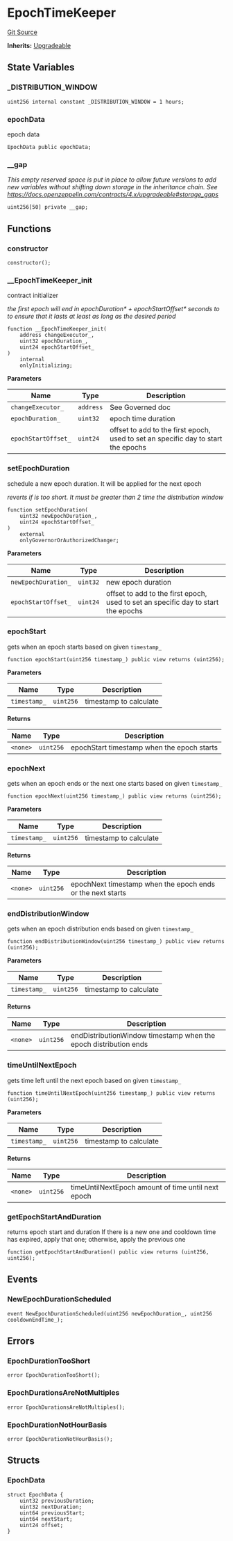 # EpochTimeKeeper

[Git Source](https://github.com/RootstockCollective/collective-rewards-sc/blob/eab59780321156e2e502e0e3dd17da2f799b184f/src/EpochTimeKeeper.sol)

**Inherits:** [Upgradeable](/src/governance/Upgradeable.sol/abstract.Upgradeable.md)

## State Variables

### \_DISTRIBUTION_WINDOW

```solidity
uint256 internal constant _DISTRIBUTION_WINDOW = 1 hours;
```

### epochData

epoch data

```solidity
EpochData public epochData;
```

### \_\_gap

_This empty reserved space is put in place to allow future versions to add new variables without shifting down storage
in the inheritance chain. See https://docs.openzeppelin.com/contracts/4.x/upgradeable#storage_gaps_

```solidity
uint256[50] private __gap;
```

## Functions

### constructor

```solidity
constructor();
```

### \_\_EpochTimeKeeper_init

contract initializer

_the first epoch will end in epochDuration* + epochStartOffset* seconds to to ensure that it lasts at least as long as
the desired period_

```solidity
function __EpochTimeKeeper_init(
    address changeExecutor_,
    uint32 epochDuration_,
    uint24 epochStartOffset_
)
    internal
    onlyInitializing;
```

**Parameters**

| Name                | Type      | Description                                                                       |
| ------------------- | --------- | --------------------------------------------------------------------------------- |
| `changeExecutor_`   | `address` | See Governed doc                                                                  |
| `epochDuration_`    | `uint32`  | epoch time duration                                                               |
| `epochStartOffset_` | `uint24`  | offset to add to the first epoch, used to set an specific day to start the epochs |

### setEpochDuration

schedule a new epoch duration. It will be applied for the next epoch

_reverts if is too short. It must be greater than 2 time the distribution window_

```solidity
function setEpochDuration(
    uint32 newEpochDuration_,
    uint24 epochStartOffset_
)
    external
    onlyGovernorOrAuthorizedChanger;
```

**Parameters**

| Name                | Type     | Description                                                                       |
| ------------------- | -------- | --------------------------------------------------------------------------------- |
| `newEpochDuration_` | `uint32` | new epoch duration                                                                |
| `epochStartOffset_` | `uint24` | offset to add to the first epoch, used to set an specific day to start the epochs |

### epochStart

gets when an epoch starts based on given `timestamp_`

```solidity
function epochStart(uint256 timestamp_) public view returns (uint256);
```

**Parameters**

| Name         | Type      | Description            |
| ------------ | --------- | ---------------------- |
| `timestamp_` | `uint256` | timestamp to calculate |

**Returns**

| Name     | Type      | Description                                |
| -------- | --------- | ------------------------------------------ |
| `<none>` | `uint256` | epochStart timestamp when the epoch starts |

### epochNext

gets when an epoch ends or the next one starts based on given `timestamp_`

```solidity
function epochNext(uint256 timestamp_) public view returns (uint256);
```

**Parameters**

| Name         | Type      | Description            |
| ------------ | --------- | ---------------------- |
| `timestamp_` | `uint256` | timestamp to calculate |

**Returns**

| Name     | Type      | Description                                                |
| -------- | --------- | ---------------------------------------------------------- |
| `<none>` | `uint256` | epochNext timestamp when the epoch ends or the next starts |

### endDistributionWindow

gets when an epoch distribution ends based on given `timestamp_`

```solidity
function endDistributionWindow(uint256 timestamp_) public view returns (uint256);
```

**Parameters**

| Name         | Type      | Description            |
| ------------ | --------- | ---------------------- |
| `timestamp_` | `uint256` | timestamp to calculate |

**Returns**

| Name     | Type      | Description                                                      |
| -------- | --------- | ---------------------------------------------------------------- |
| `<none>` | `uint256` | endDistributionWindow timestamp when the epoch distribution ends |

### timeUntilNextEpoch

gets time left until the next epoch based on given `timestamp_`

```solidity
function timeUntilNextEpoch(uint256 timestamp_) public view returns (uint256);
```

**Parameters**

| Name         | Type      | Description            |
| ------------ | --------- | ---------------------- |
| `timestamp_` | `uint256` | timestamp to calculate |

**Returns**

| Name     | Type      | Description                                        |
| -------- | --------- | -------------------------------------------------- |
| `<none>` | `uint256` | timeUntilNextEpoch amount of time until next epoch |

### getEpochStartAndDuration

returns epoch start and duration If there is a new one and cooldown time has expired, apply that one; otherwise, apply
the previous one

```solidity
function getEpochStartAndDuration() public view returns (uint256, uint256);
```

## Events

### NewEpochDurationScheduled

```solidity
event NewEpochDurationScheduled(uint256 newEpochDuration_, uint256 cooldownEndTime_);
```

## Errors

### EpochDurationTooShort

```solidity
error EpochDurationTooShort();
```

### EpochDurationsAreNotMultiples

```solidity
error EpochDurationsAreNotMultiples();
```

### EpochDurationNotHourBasis

```solidity
error EpochDurationNotHourBasis();
```

## Structs

### EpochData

```solidity
struct EpochData {
    uint32 previousDuration;
    uint32 nextDuration;
    uint64 previousStart;
    uint64 nextStart;
    uint24 offset;
}
```
